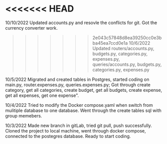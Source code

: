 <<<<<<< HEAD
=======
10/10/2022
Updated accounts.py and resovle the conflicts for git. Got the currency converter work. 

>>>>>>> 2e043c57848d8ea39250cc0e3bba45ea7ccd0e1a
10/6/2022
Updated routers/accounts.py, budgets.py, categories.py, expenses.py, queries/accounts.py, budgets.py, categories.py, expenses.py

10/5/2022
Migrated and created tables in Postgres, started coding on main.py, router.expenses.py, queries.expenses.py;
Got through create category, get all categories, create budget, get all budgets, create expense, get all expenses, get one expense".

10/4/2022
Tried to modify the Docker compose.yaml when switch from mulitiple database to one database. 
Went through the create tables sql with group memebers.

10/3/2022
Made new branch in gitLab, tried git pull, push successfully. 
Cloned the project to local machine, went through docker compose, connected to the postegres database. Ready to start coding.
